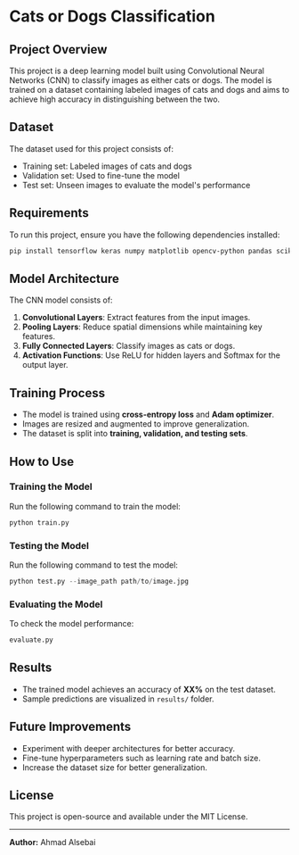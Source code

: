 # Cats or Dogs Classification

## Project Overview
This project is a deep learning model built using Convolutional Neural Networks (CNN) to classify images as either cats or dogs. The model is trained on a dataset containing labeled images of cats and dogs and aims to achieve high accuracy in distinguishing between the two.

## Dataset
The dataset used for this project consists of:
- Training set: Labeled images of cats and dogs
- Validation set: Used to fine-tune the model
- Test set: Unseen images to evaluate the model's performance

## Requirements
To run this project, ensure you have the following dependencies installed:

```bash
pip install tensorflow keras numpy matplotlib opencv-python pandas scikit-learn
```

## Model Architecture
The CNN model consists of:
1. **Convolutional Layers**: Extract features from the input images.
2. **Pooling Layers**: Reduce spatial dimensions while maintaining key features.
3. **Fully Connected Layers**: Classify images as cats or dogs.
4. **Activation Functions**: Use ReLU for hidden layers and Softmax for the output layer.

## Training Process
- The model is trained using **cross-entropy loss** and **Adam optimizer**.
- Images are resized and augmented to improve generalization.
- The dataset is split into **training, validation, and testing sets**.

## How to Use
### Training the Model
Run the following command to train the model:

```python
python train.py
```

### Testing the Model
Run the following command to test the model:

```python
python test.py --image_path path/to/image.jpg
```

### Evaluating the Model
To check the model performance:
```python
evaluate.py
```

## Results
- The trained model achieves an accuracy of **XX%** on the test dataset.
- Sample predictions are visualized in `results/` folder.

## Future Improvements
- Experiment with deeper architectures for better accuracy.
- Fine-tune hyperparameters such as learning rate and batch size.
- Increase the dataset size for better generalization.

## License
This project is open-source and available under the MIT License.

---
**Author:** Ahmad Alsebai
